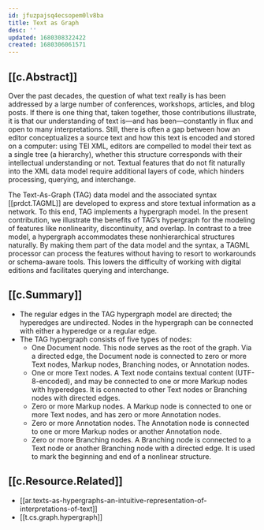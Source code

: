 ```yaml
---
id: jfuzpajsq4ecsopem0lv8ba
title: Text as Graph
desc: ''
updated: 1680308322422
created: 1680306061571
---
```


## [[c.Abstract]]

Over the past decades, the question of what text really is has been addressed by a large number of conferences, workshops, articles, and blog posts. If there is one thing that, taken together, those contributions illustrate, it is that our understanding of text is—and has been—constantly in flux and open to many interpretations. Still, there is often a gap between how an editor conceptualizes a source text and how this text is encoded and stored on a computer: using TEI XML, editors are compelled to model their text as a single tree (a hierarchy), whether this structure corresponds with their intellectual understanding or not. Textual features that do not fit naturally into the XML data model require additional layers of code, which hinders processing, querying, and interchange.

The Text-As-Graph (TAG) data model and the associated syntax [[prdct.TAGML]] are developed to express and store textual information as a network. To this end, TAG implements a hypergraph model. In the present contribution, we illustrate the benefits of TAG’s hypergraph for the modeling of features like nonlinearity, discontinuity, and overlap. In contrast to a tree model, a hypergraph accommodates these nonhierarchical structures naturally. By making them part of the data model and the syntax, a TAGML processor can process the features without having to resort to workarounds or schema-aware tools. This lowers the difficulty of working with digital editions and facilitates querying and interchange.

## [[c.Summary]]

- The regular edges in the TAG hypergraph model are directed; the hyperedges are undirected. Nodes in the hypergraph can be connected with either a hyperedge or a regular edge.
- The TAG hypergraph consists of five types of nodes:
  - One Document node. This node serves as the root of the graph. Via a directed edge, the Document node is connected to zero or more Text nodes, Markup nodes, Branching nodes, or Annotation nodes.
  - One or more Text nodes. A Text node contains textual content (UTF-8-encoded), and may be connected to one or more Markup nodes with hyperedges. It is connected to other Text nodes or Branching nodes with directed edges.
  - Zero or more Markup nodes. A Markup node is connected to one or more Text nodes, and has zero or more Annotation nodes.
  - Zero or more Annotation nodes. The Annotation node is connected to one or more Markup nodes or another Annotation node.
  - Zero or more Branching nodes. A Branching node is connected to a Text node or another Branching node with a directed edge. It is used to mark the beginning and end of a nonlinear structure.


## [[c.Resource.Related]]

- [[ar.texts-as-hypergraphs-an-intuitive-representation-of-interpretations-of-text]]
- [[t.cs.graph.hypergraph]]